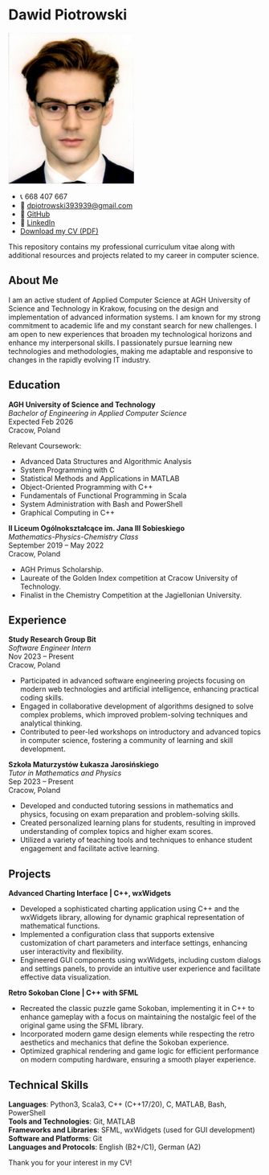 # Dawid Piotrowski

<img src="CV_pic.png" alt="Profile Picture" width="250" height="300">

- 📞 668 407 667
- 📧 [dpiotrowski393939@gmail.com](mailto:dpiotrowski393939@gmail.com)
- 🔗 [GitHub](https://github.com/LeoTheOriginal)
- 🔗 [LinkedIn](https://www.linkedin.com)
- [Download my CV (PDF)](https://github.com/LeoTheOriginal/my-cv/raw/main/CV.pdf)

This repository contains my professional curriculum vitae along with additional resources and projects related to my career in computer science.

## About Me
I am an active student of Applied Computer Science at AGH University of Science and Technology in Krakow, focusing on the design and implementation of advanced information systems. I am known for my strong commitment to academic life and my constant search for new challenges. I am open to new experiences that broaden my technological horizons and enhance my interpersonal skills. I passionately pursue learning new technologies and methodologies, making me adaptable and responsive to changes in the rapidly evolving IT industry.

## Education

**AGH University of Science and Technology**  
_Bachelor of Engineering in Applied Computer Science_  
Expected Feb 2026  
Cracow, Poland  

Relevant Coursework:
- Advanced Data Structures and Algorithmic Analysis
- System Programming with C
- Statistical Methods and Applications in MATLAB
- Object-Oriented Programming with C++
- Fundamentals of Functional Programming in Scala
- System Administration with Bash and PowerShell
- Graphical Computing in C++

**II Liceum Ogólnokształcące im. Jana III Sobieskiego**  
_Mathematics-Physics-Chemistry Class_  
September 2019 – May 2022  
Cracow, Poland  

- AGH Primus Scholarship.
- Laureate of the Golden Index competition at Cracow University of Technology.
- Finalist in the Chemistry Competition at the Jagiellonian University.

## Experience

**Study Research Group Bit**  
_Software Engineer Intern_  
Nov 2023 – Present  
Cracow, Poland  

- Participated in advanced software engineering projects focusing on modern web technologies and artificial intelligence, enhancing practical coding skills.
- Engaged in collaborative development of algorithms designed to solve complex problems, which improved problem-solving techniques and analytical thinking.
- Contributed to peer-led workshops on introductory and advanced topics in computer science, fostering a community of learning and skill development.

**Szkoła Maturzystów Łukasza Jarosińskiego**  
_Tutor in Mathematics and Physics_  
Sep 2023 – Present  
Cracow, Poland  

- Developed and conducted tutoring sessions in mathematics and physics, focusing on exam preparation and problem-solving skills.
- Created personalized learning plans for students, resulting in improved understanding of complex topics and higher exam scores.
- Utilized a variety of teaching tools and techniques to enhance student engagement and facilitate active learning.

## Projects

**Advanced Charting Interface | C++, wxWidgets**  
- Developed a sophisticated charting application using C++ and the wxWidgets library, allowing for dynamic graphical representation of mathematical functions.
- Implemented a configuration class that supports extensive customization of chart parameters and interface settings, enhancing user interactivity and flexibility.
- Engineered GUI components using wxWidgets, including custom dialogs and settings panels, to provide an intuitive user experience and facilitate effective data visualization.

**Retro Sokoban Clone | C++ with SFML**  
- Recreated the classic puzzle game Sokoban, implementing it in C++ to enhance gameplay with a focus on maintaining the nostalgic feel of the original game using the SFML library.
- Incorporated modern game design elements while respecting the retro aesthetics and mechanics that define the Sokoban experience.
- Optimized graphical rendering and game logic for efficient performance on modern computing hardware, ensuring a smooth player experience.

## Technical Skills
**Languages**: Python3, Scala3, C++ (C++17/20), C, MATLAB, Bash, PowerShell  
**Tools and Technologies**: Git, MATLAB  
**Frameworks and Libraries**: SFML, wxWidgets (used for GUI development)  
**Software and Platforms**: Git  
**Languages and Protocols**: English (B2+/C1), German (A2)

Thank you for your interest in my CV!
